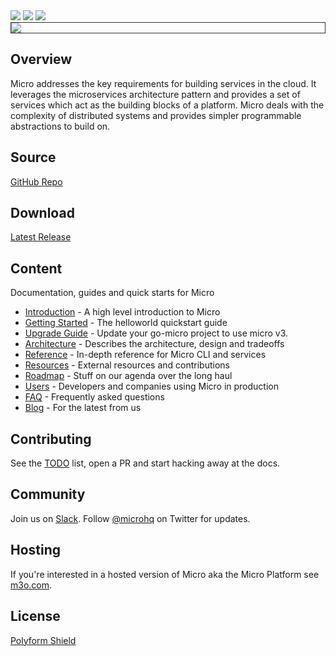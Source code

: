 <div>
  <a href="https://twitter.com/microhq"><img src="https://img.shields.io/twitter/follow/microhq?label=microhq&style=social" /></a>
  <a href="https://github.com/micro/micro/network/members"><img src="https://img.shields.io/github/forks/micro/micro?style=social" /></a>
  <a href="https://github.com/micro/micro/stargazers"><img src="https://img.shields.io/github/stars/micro/micro?style=social" /></a>
</div>

<div style="border: 1px solid #333333">
  <img src="{{ site.baseurl }}/images/banner.png" />
</div>

## Overview

Micro addresses the key requirements for building services in the cloud. It leverages the microservices
architecture pattern and provides a set of services which act as the building blocks of a platform. Micro deals
with the complexity of distributed systems and provides simpler programmable abstractions to build on. 

## Source

[GitHub Repo](https://github.com/micro/micro)

## Download

[Latest Release](https://github.com/micro/micro/releases/latest)

## Content

Documentation, guides and quick starts for Micro

- [Introduction](introduction) - A high level introduction to Micro
- [Getting Started](getting-started) - The helloworld quickstart guide
- [Upgrade Guide](upgrade-guide) - Update your go-micro project to use micro v3.
- [Architecture](architecture) - Describes the architecture, design and tradeoffs
- [Reference](reference) - In-depth reference for Micro CLI and services
- [Resources](resources) - External resources and contributions
- [Roadmap](roadmap) - Stuff on our agenda over the long haul
- [Users](users) - Developers and companies using Micro in production
- [FAQ](faq) - Frequently asked questions
- [Blog](blog) - For the latest from us

## Contributing

See the [TODO](/todo) list, open a PR and start hacking away at the docs.

## Community

Join us on [Slack](https://slack.micro.mu). Follow [@microhq](https://twitter.com/microhq) on Twitter for updates.

## Hosting

If you're interested in a hosted version of Micro aka the Micro Platform see [m3o.com](https://m3o.com).

## License

[Polyform Shield](https://polyformproject.org/licenses/shield/1.0.0/)

